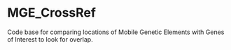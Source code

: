 # MGE_CrossRef
Code base for comparing locations of Mobile Genetic Elements with Genes of Interest to look for overlap.
